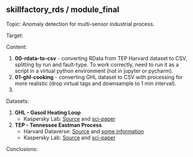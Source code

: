 ## skillfactory_rds / module_final

Topic: Anomaly detection for multi-sensor industrial process.

Target:

Content:
1. **00-rdata-to-csv** - converting RData from TEP Harvard dataset to CSV, splitting by run and fault-type. To work correctly, need to run it as a script in a virtual python environment (not in jupyter or pycharm).
2. **01-ghl-cooking** - converting GHL dataset to CSV with processing for more realistic (drop virtual tags and downsample to 1 min interval).
3. 

Datasets:
1. **GHL - Gasoil Heating Loop**
	- Kaspersky Lab: [Source](https://kas.pr/ics-research/dataset_ghl_1) and [sci-paper](https://arxiv.org/abs/1612.06676)
2. **TEP - Tennessee Eastman Process**
	- Harvard Dataverse: [Source](https://doi.org/10.7910/DVN/6C3JR1) and [some information](https://depts.washington.edu/control/LARRY/TE/download.html)
	- Kaspersky Lab: [Source](https://kas.pr/ics-research/dataset_tep_59) and [sci-paper](https://arxiv.org/abs/1709.02232)

Conclusions:
